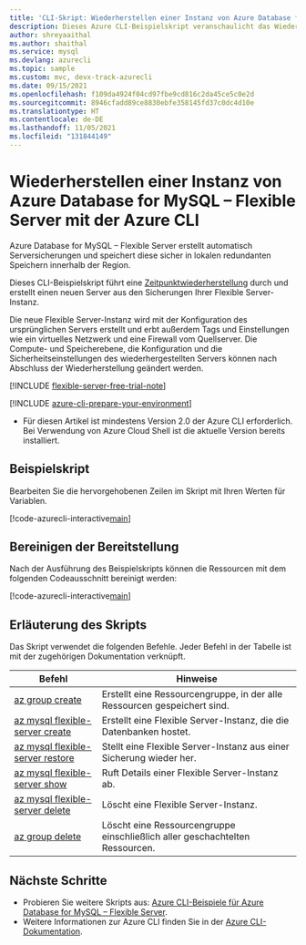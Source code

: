 ```yaml
---
title: 'CLI-Skript: Wiederherstellen einer Instanz von Azure Database for MySQL – Flexible Server'
description: Dieses Azure CLI-Beispielskript veranschaulicht das Wiederherstellen eines früheren Zustands einer einzelnen Instanz von Azure Database for MySQL – Flexible Server.
author: shreyaaithal
ms.author: shaithal
ms.service: mysql
ms.devlang: azurecli
ms.topic: sample
ms.custom: mvc, devx-track-azurecli
ms.date: 09/15/2021
ms.openlocfilehash: f109da4924f04cd97fbe9cd816c2da45ce5c0e2d
ms.sourcegitcommit: 8946cfadd89ce8830ebfe358145fd37c0dc4d10e
ms.translationtype: HT
ms.contentlocale: de-DE
ms.lasthandoff: 11/05/2021
ms.locfileid: "131844149"
---
```

# <a name="restore-an-azure-database-for-mysql---flexible-server-using-azure-cli"></a>Wiederherstellen einer Instanz von Azure Database for MySQL – Flexible Server mit der Azure CLI

Azure Database for MySQL – Flexible Server erstellt automatisch Serversicherungen und speichert diese sicher in lokalen redundanten Speichern innerhalb der Region.

Dieses CLI-Beispielskript führt eine [Zeitpunktwiederherstellung](../concepts-backup-restore.md) durch und erstellt einen neuen Server aus den Sicherungen Ihrer Flexible Server-Instanz. 

Die neue Flexible Server-Instanz wird mit der Konfiguration des ursprünglichen Servers erstellt und erbt außerdem Tags und Einstellungen wie ein virtuelles Netzwerk und eine Firewall vom Quellserver. Die Compute- und Speicherebene, die Konfiguration und die Sicherheitseinstellungen des wiederhergestellten Servers können nach Abschluss der Wiederherstellung geändert werden.

[!INCLUDE [flexible-server-free-trial-note](../../includes/flexible-server-free-trial-note.md)]

[!INCLUDE [azure-cli-prepare-your-environment](../../../../includes/azure-cli-prepare-your-environment.md)]

- Für diesen Artikel ist mindestens Version 2.0 der Azure CLI erforderlich. Bei Verwendung von Azure Cloud Shell ist die aktuelle Version bereits installiert. 

## <a name="sample-script"></a>Beispielskript

Bearbeiten Sie die hervorgehobenen Zeilen im Skript mit Ihren Werten für Variablen.

[!code-azurecli-interactive[main](../../../../cli_scripts/mysql/flexible-server/backup-restore/restore-server.sh?highlight=7,10-12 "Perform point-in-time-restore of a source server to a new server.")]

## <a name="clean-up-deployment"></a>Bereinigen der Bereitstellung

Nach der Ausführung des Beispielskripts können die Ressourcen mit dem folgenden Codeausschnitt bereinigt werden:

[!code-azurecli-interactive[main](../../../../cli_scripts/mysql/flexible-server/backup-restore/clean-up-resources.sh?highlight=4-5 "Clean up resources.")]

## <a name="script-explanation"></a>Erläuterung des Skripts

Das Skript verwendet die folgenden Befehle. Jeder Befehl in der Tabelle ist mit der zugehörigen Dokumentation verknüpft.

| **Befehl** | **Hinweise** |
|---|---|
|[az group create](/cli/azure/group#az_group_create)|Erstellt eine Ressourcengruppe, in der alle Ressourcen gespeichert sind.|
|[az mysql flexible-server create](/cli/azure/mysql/flexible-server#az_mysql_flexible_server_create)|Erstellt eine Flexible Server-Instanz, die die Datenbanken hostet.|
|[az mysql flexible-server restore](/cli/azure/mysql/flexible-server#az_mysql_flexible_server_restore)|Stellt eine Flexible Server-Instanz aus einer Sicherung wieder her.|
|[az mysql flexible-server show](/cli/azure/mysql/flexible-server#az_mysql_flexible_server_show)|Ruft Details einer Flexible Server-Instanz ab.|
|[az mysql flexible-server delete](/cli/azure/mysql/flexible-server#az_mysql_flexible_server_delete)|Löscht eine Flexible Server-Instanz.|
|[az group delete](/cli/azure/group#az_group_delete) | Löscht eine Ressourcengruppe einschließlich aller geschachtelten Ressourcen.|

## <a name="next-steps"></a>Nächste Schritte

- Probieren Sie weitere Skripts aus: [Azure CLI-Beispiele für Azure Database for MySQL – Flexible Server](../sample-scripts-azure-cli.md).
- Weitere Informationen zur Azure CLI finden Sie in der [Azure CLI-Dokumentation](/cli/azure).